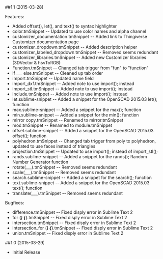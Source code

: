 ##1.1 (2015-03-28)

Features:

* Added offset(), let(), and text() to syntax highlighter
* color.tmSnippet -- Updated to use color names and alpha channel
* customizer_documentation.tmSnippet -- Added link to Thingiverse Customizer documentation page
* customizer_dropdown.tmSnippet -- Added description helper
* customizer_labeled_dropdown.tmSnippet -- Removed seems redundant
* customizer_libraries.tmSnippet -- Added new Customizer libraries (3DVector & hsvToRGB)
* Function.tmSnippet -- Changed tab trigger from "fun" to "function"
* if ___ else.tmSnippet -- Cleaned up tab order
* import.tmSnippet -- Updated name field
* import_dxf.tmSnippet -- Added note to use import(); instead
* import_stl.tmSnippet -- Added note to use import(); instead
* include.tmSnippet -- Added note to use import(); instead
* let.sublime-snippet -- Added a snippet for the OpenSCAD 2015.03 let(); function
* max.sublime-snippet -- Added a snippet for the max(); function
* min.sublime-snippet -- Added a snippet for the min(); function
* mirror copy.tmSnippet -- Renamed to mirror.tmSnippet
* mod.tmSnippet -- Renamed to module.tmSnippet
* offset.sublime-snippet -- Added a snippet for the OpenSCAD 2015.03 offset(); function
* polyhedron.tmSnippet -- Changed tab trigger from poly to polyhedron, updated to use faces instead of triangles
* projection.tmSnippet -- Updated to use import(); instead of import_stl();
* rands.sublime-snippet -- Added a snippet for the rands(); Random Number Generator function
* rotate(___).tmSnippet -- Removed seems redundant
* scale(___).tmSnippet -- Removed seems redundant
* search.sublime-snippet -- Added a snippet for the search(); function
* text.sublime-snippet -- Added a snippet for the OpenSCAD 2015.03 text(); function
* translate(___).tmSnippet -- Removed seems redundant

Bugfixes:

* difference.tmSnippet -- Fixed disply error in Sublime Text 2
* for (___) {___}.tmSnippet -- Fixed disply error in Sublime Text 2
* intersection.tmSnippet -- Fixed disply error in Sublime Text 2
* intersection_for (___) {___}.tmSnippet -- Fixed disply error in Sublime Text 2
* union.tmSnippet -- Fixed disply error in Sublime Text 2

##1.0 (2015-03-29)

* Initial Release